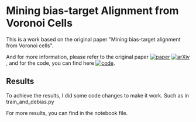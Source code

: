 # Mining bias-target Alignment from Voronoi Cells

This is a work based on the original paper "Mining bias-target alignment from Voronoi cells".

And for more information, please refer to the original paper [![paper](https://img.shields.io/badge/ICCV-paper-blue)](https://openaccess.thecvf.com/content/ICCV2023/papers/Nahon_Mining_bias-target_Alignment_from_Voronoi_Cells_ICCV_2023_paper.pdf)
[![arXiv](https://img.shields.io/badge/arXiv-2305.03691-b31b1b.svg)](https://arxiv.org/abs/2305.03691), and for the code, you can find here [![code](https://img.shields.io/badge/GitHub-Code-blue)](https://github.com/renahon/mining_bias_target_alignment_from_voronoi_cells/blob/main/README.md?plain=1).

## Results
To achieve the results, I did some code changes to make it work. Such as in train_and_debias.py 

For more results, you can find in the notebook file.